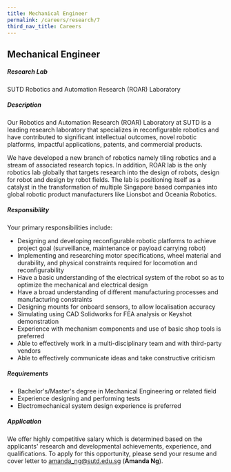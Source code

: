 ```yaml
---
title: Mechanical Engineer
permalink: /careers/research/7
third_nav_title: Careers
---
```

## Mechanical Engineer
##### Research Lab
SUTD Robotics and Automation Research (ROAR) Laboratory
  
##### Description
Our Robotics and Automation Research (ROAR) Laboratory at SUTD is a leading research laboratory that specializes in reconfigurable robotics and have contributed to significant intellectual outcomes, novel robotic platforms, impactful applications, patents, and commercial products.
  
We have developed a new branch of robotics namely tiling robotics and a stream of associated research topics. In addition, ROAR lab is the only robotics lab globally that targets research into the design of robots, design for robot and design by robot fields. The lab is positioning itself as a catalyst in the transformation of multiple Singapore based companies into global robotic product manufacturers like Lionsbot and Oceania Robotics.
  
##### Responsibility
Your primary responsibilities include:
* Designing and developing reconfigurable robotic platforms to achieve project goal (surveillance, maintenance or payload carrying robot)
* Implementing and researching motor specifications, wheel material and durability, and physical constraints required for locomotion and reconfigurability
* Have a basic understanding of the electrical system of the robot so as to optimize the mechanical and electrical design
* Have a broad understanding of different manufacturing processes and manufacturing constraints
* Designing mounts for onboard sensors, to allow localisation accuracy
* Simulating using CAD Solidworks for FEA analysis or Keyshot demonstration
* Experience with mechanism components and use of basic shop tools is preferred
* Able to effectively work in a multi-disciplinary team and with third-party vendors
* Able to effectively communicate ideas and take constructive criticism
  
##### Requirements
* Bachelor's/Master's degree in Mechanical Engineering or related field
* Experience designing and performing tests
* Electromechanical system design experience is preferred
  
##### Application  
We offer highly competitive salary which is determined based on the applicants' research and developmental achievements, experience, and qualifications. To apply for this opportunity, please send your resume and cover letter to [amanda_ng@sutd.edu.sg](amanda_ng@sutd.edu.sg) (**Amanda Ng**). 